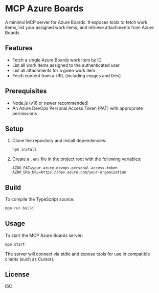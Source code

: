 # MCP Azure Boards

A minimal MCP server for Azure Boards. It exposes tools to fetch work items, list your assigned work items, and retrieve attachments from Azure Boards.

## Features

- Fetch a single Azure Boards work item by ID
- List all work items assigned to the authenticated user
- List all attachments for a given work item
- Fetch content from a URL (including images and files)

## Prerequisites

- Node.js (v16 or newer recommended)
- An Azure DevOps Personal Access Token (PAT) with appropriate permissions

## Setup

1. Clone the repository and install dependencies:
   ```sh
   npm install
   ```
2. Create a `.env` file in the project root with the following variables:
   ```env
   AZDO_PAT=your-azure-devops-personal-access-token
   AZDO_ORG_URL=https://dev.azure.com/your-organization
   ```

## Build

To compile the TypeScript source:

```sh
npm run build
```

## Usage

To start the MCP Azure Boards server:

```sh
npm start
```

The server will connect via stdio and expose tools for use in compatible clients (such as Cursor).

## License

ISC
